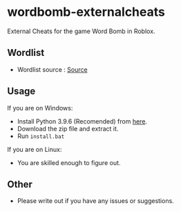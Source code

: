 # wordbomb-externalcheats
External Cheats for the game Word Bomb in Roblox.

## Wordlist
* Wordlist source : [Source](https://wordbombroblox.fandom.com/wiki/List_of_long_words)

## Usage
If you are on Windows:
* Install Python 3.9.6 (Recomended) from [here](https://www.python.org/ftp/python/3.9.6/python-3.9.6-amd64.exe).
* Download the zip file and extract it.
* Run `install.bat`

If you are on Linux:
* You are skilled enough to figure out.
## Other
* Please write out if you have any issues or suggestions.
